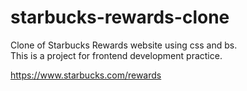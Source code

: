 # starbucks-rewards-clone
Clone of Starbucks Rewards website using css and bs.<br>
This is a project for frontend development practice.

https://www.starbucks.com/rewards